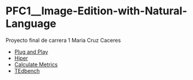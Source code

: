 ﻿# PFC1__Image-Edition-with-Natural-Language
Proyecto final de carrera 1
Maria Cruz Caceres

- [Plug and Play](https://github.com/magrcruz/pnp-diffusers)
- [Hiper](https://github.com/magrcruz/HiPer)
- [Calculate Metrics](https://github.com/magrcruz/Metrics-Image-Edition-with-Natural-Language)
- [TEdbench](https://github.com/imagic-editing/imagic-editing.github.io)
